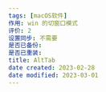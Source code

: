 ```yaml
---
tags: [macOS软件]
作用: win 的切窗口模式
评价: 2
设置同步: 不需要
是否已备份:
是否已重装:
title: AltTab
date created: 2023-02-28
date modified: 2023-03-01
---
```

